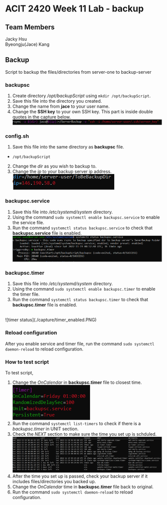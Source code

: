 # ACIT 2420 Week 11 Lab - backup

## Team Members
Jacky Hsu  
Byeongju(Jace) Kang

## Backup
Script to backup the files/directories from server-one to backup-server

### backupsc
1. Create directory */opt/backupScript* using `mkdir /opt/backupScript`.
2. Save this file into the directory you created.
3. Change the name from **jace** to your user name.
4. Change the **SSH key** to your own SSH key. This part is inside double quotes in the capture below.
![backupsc file username](./capture/backupsc_username.PNG)

### config.sh
1. Save this file into the same directory as **backupsc** file.
- `/opt/backupScript`
2. Change the *dir* as you wish to backup to.
3. Change the *ip* to your backup server ip address.  
![config file](./capture/config.sh_content.PNG)

### backupsc.service
1. Save this file into */etc/systemd/system* directory.
2. Using the command `sudo systemctl enable backupsc.service` to enable the service file.
3. Run the command `systemctl status backupsc.service` to check that **backupsc.service** file is enabled.
![service status](./capture/service_enabled.PNG)

### backupsc.timer
1. Save this file into */etc/systemd/system* directory.
2. Using the command `sudo systemctl enable backupsc.timer` to enable the timer file.
3. Run the command `systemctl status backupsc.timer` to check that **backupsc.timer** file is enabled.
<br />
![timer status](./capture/timer_enabled.PNG)

### Reload configuration
After you enable service and timer file, 
run the command `sudo systemctl daemon-reload` to reload configuration.

### How to test script
To test script,
1. Change the *OnCalendar* in **backupsc.timer** file to closest time.  
![timer content](./capture/timer_content.PNG)
2. Run the command `systemctl list-timers` to check if there is a *backupsc.timer* in UNIT section.
3. Check the *NEXT* section to make sure the time you set up is schduled.
![list-timers](./capture/list-timers.PNG)
4. After the time you set up is passed, check your backup server if it includes files/directories you backed up.
5. Change the *OnCalendar* time in **backupsc.timer** file back to original.
6. Run the command `sudo systemctl daemon-reload` to reload configuration.
